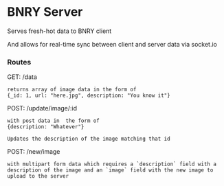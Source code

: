 # BNRY Server

Serves fresh-hot data to BNRY client

And allows for real-time sync between client and server data via
socket.io

### Routes

GET: /data
    
	returns array of image data in the form of
    {_id: 1, url: "here.jpg", description: "You know it"}

POST: /update/image/:id 
	
	with post data in  the form of 
    {description: "Whatever"}

	Updates the description of the image matching that id

POST: /new/image
	
	with multipart form data which requires a `description` field with a description of the image and an `image` field with the new image to  upload to the server


	